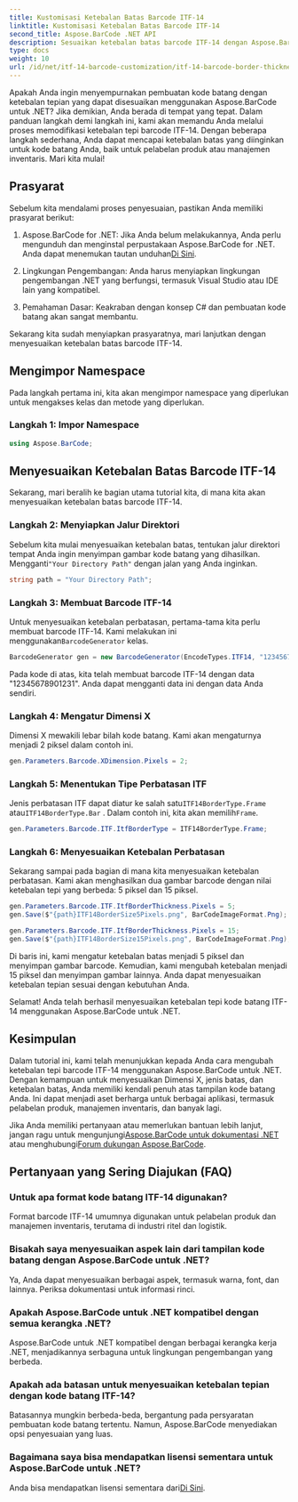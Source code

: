 ```yaml
---
title: Kustomisasi Ketebalan Batas Barcode ITF-14
linktitle: Kustomisasi Ketebalan Batas Barcode ITF-14
second_title: Aspose.BarCode .NET API
description: Sesuaikan ketebalan batas barcode ITF-14 dengan Aspose.BarCode untuk .NET. Panduan langkah demi langkah untuk pembuatan kode batang yang lancar.
type: docs
weight: 10
url: /id/net/itf-14-barcode-customization/itf-14-barcode-border-thickness-customization/
---
```


Apakah Anda ingin menyempurnakan pembuatan kode batang dengan ketebalan tepian yang dapat disesuaikan menggunakan Aspose.BarCode untuk .NET? Jika demikian, Anda berada di tempat yang tepat. Dalam panduan langkah demi langkah ini, kami akan memandu Anda melalui proses memodifikasi ketebalan tepi barcode ITF-14. Dengan beberapa langkah sederhana, Anda dapat mencapai ketebalan batas yang diinginkan untuk kode batang Anda, baik untuk pelabelan produk atau manajemen inventaris. Mari kita mulai!

## Prasyarat

Sebelum kita mendalami proses penyesuaian, pastikan Anda memiliki prasyarat berikut:

1.  Aspose.BarCode for .NET: Jika Anda belum melakukannya, Anda perlu mengunduh dan menginstal perpustakaan Aspose.BarCode for .NET. Anda dapat menemukan tautan unduhan[Di Sini](https://releases.aspose.com/barcode/net/).

2. Lingkungan Pengembangan: Anda harus menyiapkan lingkungan pengembangan .NET yang berfungsi, termasuk Visual Studio atau IDE lain yang kompatibel.

3. Pemahaman Dasar: Keakraban dengan konsep C# dan pembuatan kode batang akan sangat membantu.

Sekarang kita sudah menyiapkan prasyaratnya, mari lanjutkan dengan menyesuaikan ketebalan batas barcode ITF-14.

## Mengimpor Namespace

Pada langkah pertama ini, kita akan mengimpor namespace yang diperlukan untuk mengakses kelas dan metode yang diperlukan.

### Langkah 1: Impor Namespace

```csharp
using Aspose.BarCode;
```

## Menyesuaikan Ketebalan Batas Barcode ITF-14

Sekarang, mari beralih ke bagian utama tutorial kita, di mana kita akan menyesuaikan ketebalan batas barcode ITF-14.

### Langkah 2: Menyiapkan Jalur Direktori

 Sebelum kita mulai menyesuaikan ketebalan batas, tentukan jalur direktori tempat Anda ingin menyimpan gambar kode batang yang dihasilkan. Mengganti`"Your Directory Path"` dengan jalan yang Anda inginkan.

```csharp
string path = "Your Directory Path";
```

### Langkah 3: Membuat Barcode ITF-14

 Untuk menyesuaikan ketebalan perbatasan, pertama-tama kita perlu membuat barcode ITF-14. Kami melakukan ini menggunakan`BarcodeGenerator` kelas.

```csharp
BarcodeGenerator gen = new BarcodeGenerator(EncodeTypes.ITF14, "12345678901231");
```

Pada kode di atas, kita telah membuat barcode ITF-14 dengan data "12345678901231". Anda dapat mengganti data ini dengan data Anda sendiri.

### Langkah 4: Mengatur Dimensi X

Dimensi X mewakili lebar bilah kode batang. Kami akan mengaturnya menjadi 2 piksel dalam contoh ini.

```csharp
gen.Parameters.Barcode.XDimension.Pixels = 2;
```

### Langkah 5: Menentukan Tipe Perbatasan ITF

 Jenis perbatasan ITF dapat diatur ke salah satu`ITF14BorderType.Frame` atau`ITF14BorderType.Bar` . Dalam contoh ini, kita akan memilih`Frame`.

```csharp
gen.Parameters.Barcode.ITF.ItfBorderType = ITF14BorderType.Frame;
```

### Langkah 6: Menyesuaikan Ketebalan Perbatasan

Sekarang sampai pada bagian di mana kita menyesuaikan ketebalan perbatasan. Kami akan menghasilkan dua gambar barcode dengan nilai ketebalan tepi yang berbeda: 5 piksel dan 15 piksel.

```csharp
gen.Parameters.Barcode.ITF.ItfBorderThickness.Pixels = 5;
gen.Save($"{path}ITF14BorderSize5Pixels.png", BarCodeImageFormat.Png);

gen.Parameters.Barcode.ITF.ItfBorderThickness.Pixels = 15;
gen.Save($"{path}ITF14BorderSize15Pixels.png", BarCodeImageFormat.Png);
```

Di baris ini, kami mengatur ketebalan batas menjadi 5 piksel dan menyimpan gambar barcode. Kemudian, kami mengubah ketebalan menjadi 15 piksel dan menyimpan gambar lainnya. Anda dapat menyesuaikan ketebalan tepian sesuai dengan kebutuhan Anda.

Selamat! Anda telah berhasil menyesuaikan ketebalan tepi kode batang ITF-14 menggunakan Aspose.BarCode untuk .NET.

## Kesimpulan

Dalam tutorial ini, kami telah menunjukkan kepada Anda cara mengubah ketebalan tepi barcode ITF-14 menggunakan Aspose.BarCode untuk .NET. Dengan kemampuan untuk menyesuaikan Dimensi X, jenis batas, dan ketebalan batas, Anda memiliki kendali penuh atas tampilan kode batang Anda. Ini dapat menjadi aset berharga untuk berbagai aplikasi, termasuk pelabelan produk, manajemen inventaris, dan banyak lagi.

 Jika Anda memiliki pertanyaan atau memerlukan bantuan lebih lanjut, jangan ragu untuk mengunjungi[Aspose.BarCode untuk dokumentasi .NET](https://reference.aspose.com/barcode/net/) atau menghubungi[Forum dukungan Aspose.BarCode](https://forum.aspose.com/c/barcode/13).

## Pertanyaan yang Sering Diajukan (FAQ)

### Untuk apa format kode batang ITF-14 digunakan?
Format barcode ITF-14 umumnya digunakan untuk pelabelan produk dan manajemen inventaris, terutama di industri ritel dan logistik.

### Bisakah saya menyesuaikan aspek lain dari tampilan kode batang dengan Aspose.BarCode untuk .NET?
Ya, Anda dapat menyesuaikan berbagai aspek, termasuk warna, font, dan lainnya. Periksa dokumentasi untuk informasi rinci.

### Apakah Aspose.BarCode untuk .NET kompatibel dengan semua kerangka .NET?
Aspose.BarCode untuk .NET kompatibel dengan berbagai kerangka kerja .NET, menjadikannya serbaguna untuk lingkungan pengembangan yang berbeda.

### Apakah ada batasan untuk menyesuaikan ketebalan tepian dengan kode batang ITF-14?
Batasannya mungkin berbeda-beda, bergantung pada persyaratan pembuatan kode batang tertentu. Namun, Aspose.BarCode menyediakan opsi penyesuaian yang luas.

### Bagaimana saya bisa mendapatkan lisensi sementara untuk Aspose.BarCode untuk .NET?
 Anda bisa mendapatkan lisensi sementara dari[Di Sini](https://purchase.aspose.com/temporary-license/).